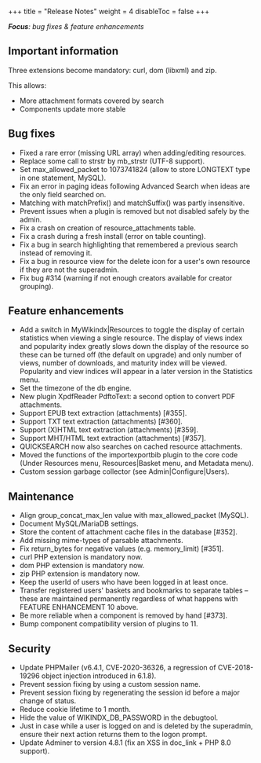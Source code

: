 +++
title = "Release Notes"
weight = 4
disableToc = false
+++

***Focus**: bug fixes & feature enhancements*

## Important information

Three extensions become mandatory: curl, dom (libxml) and zip.

This allows:

- More attachment formats covered by search
- Components update more stable

## Bug fixes

- Fixed a rare error (missing URL array) when adding/editing resources.
- Replace some call to strstr by mb_strstr (UTF-8 support).
- Set max_allowed_packet to 1073741824 (allow to store LONGTEXT type in one statement, MySQL).
- Fix an error in paging ideas following Advanced Search when ideas are the only field searched on.
- Matching with matchPrefix() and matchSuffix() was partly insensitive.
- Prevent issues when a plugin is removed but not disabled safely by the admin.
- Fix a crash on creation of resource_attachments table.
- Fix a crash during a fresh install (error on table counting).
- Fix a bug in search highlighting that remembered a previous search instead of removing it.
- Fix a bug in resource view for the delete icon for a user's own resource if they are not the superadmin.
- Fix bug #314 (warning if not enough creators available for creator grouping).

## Feature enhancements

- Add a switch in MyWikindx|Resources to toggle the display of certain statistics when viewing a single resource. The display of views index and popularity index greatly slows down the display of the resource so these can be turned off (the default on upgrade) and only number of views, number of downloads, and maturity index will be viewed. Popularity and view indices will appear in a later version in the Statistics menu.
- Set the timezone of the db engine.
- New plugin XpdfReader PdftoText: a second option to convert PDF attachments.
- Support EPUB text extraction (attachments) [#355].
- Support TXT text extraction (attachments) [#360].
- Support (X)HTML text extraction (attachments) [#359].
- Support MHT/HTML text extraction (attachments) [#357].
- QUICKSEARCH now also searches on cached resource attachments.
- Moved the functions of the importexportbib plugin to the core code (Under Resources menu, Resources|Basket menu, and Metadata menu).
- Custom session garbage collector (see Admin|Configure|Users).

## Maintenance

- Align group_concat_max_len value with max_allowed_packet (MySQL).
- Document MySQL/MariaDB settings.
- Store the content of attachment cache files in the database [#352].
- Add missing mime-types of parsable attachments.
- Fix return_bytes for negative values (e.g. memory_limit) [#351].
- curl PHP extension is mandatory now.
- dom PHP extension is mandatory now.
- zip PHP extension is mandatory now.
- Keep the userId of users who have been logged in at least once.
- Transfer registered users' baskets and bookmarks to separate tables – these are maintained permanently regardless of what happens with FEATURE ENHANCEMENT 10 above.
- Be more reliable when a component is removed by hand [#373].
- Bump component compatibility version of plugins to 11.

## Security

- Update PHPMailer (v6.4.1, CVE-2020-36326, a regression of CVE-2018-19296 object injection introduced in 6.1.8).
- Prevent session fixing by using a custom session name.
- Prevent session fixing by regenerating the session id before a major change of status.
- Reduce cookie lifetime to 1 month.
- Hide the value of WIKINDX_DB_PASSWORD in the debugtool.
- Just in case while a user is logged on and is deleted by the superadmin, ensure their next action returns them to the logon prompt.
- Update Adminer to version 4.8.1 (fix an XSS in doc_link + PHP 8.0 support).
